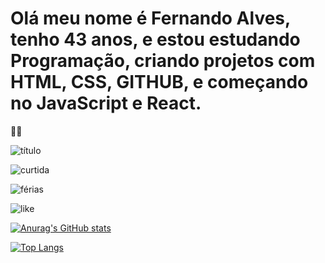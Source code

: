 # Olá meu nome é Fernando Alves, tenho 43 anos, e estou estudando Programação, criando projetos com HTML, CSS, GITHUB, e começando no JavaScript e React.
:raised_hands::raised_hands:

![título](https://img.shields.io/badge/Título-Título-green.svg?logo=data:<link_copiado_do_base64>)

![curtida](https://img.shields.io/badge/Deixa%20o-%E2%9D%A4-red.svg?style=flat)

![férias](https://img.shields.io/badge/T%C3%B4%20de%20F%C3%A9rias-%E2%9B%B1-FFDD67.svg?style=flat) 

![like](https://img.shields.io/badge/Deixe%20seu-%20👍-FFDD67.svg?style=flat-square)

[![Anurag's GitHub stats](https://github-readme-stats.vercel.app/api?username=Fernando)](https://github.com/anuraghazra/github-readme-stats)

[![Top Langs](https://github-readme-stats.vercel.app/api/top-langs/?username=Fernando)](https://github.com/anuraghazra/github-readme-stats)





